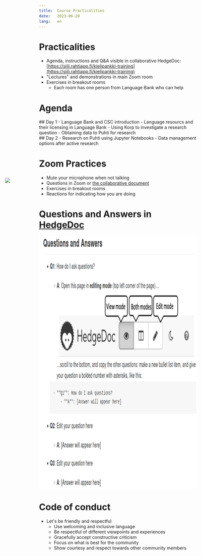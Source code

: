 ```yaml
---
title:  Course Practicalities
date:   2023-06-20
lang:   en
---
```


# Practicalities

- Agenda, instructions and Q&A visible in collaborative HedgeDoc: [https://siili.rahtiapp.fi/kielipankki-training](https://siili.rahtiapp.fi/kielipankki-training)
- "Lectures" and demonstrations in main Zoom room
- Exercises in breakout rooms
  - Each room has one person from Language Bank who can help

# Agenda

<div class="column">
## Day 1
- Language Bank and CSC introduction
- Language resourcs and their licensing in Language Bank
- Using Korp to investigate a research question
- Obtaining data to Puhti for research
</div>

<div class="column">
## Day 2
- Research on Puhti using Jupyter Notebooks
- Data management options after active research
</div>

# Zoom Practices

- Mute your microphone when not talking
- Questions in Zoom or [the collaborative document](https://siili.rahtiapp.fi/kielipankki-training?)
- Exercises in breakout rooms
- Reactions for indicating how you are doing

<img src="https://siili.rahtiapp.fi/uploads/c3b274cd-e187-4482-a0f6-55fe424a3b8d.png" style="display:inline-block;position:absolute;left:120px;top:620px">

# Questions and Answers in [HedgeDoc](https://siili.rahtiapp.fi/kielipankki-training)

<img src="img/siili-questions.png" style="height:800px">

# Code of conduct

- Let's be friendly and respectful
  - Use welcoming and inclusive language
  - Be respectful of different viewpoints and experiences
  - Gracefully accept constructive criticism
  - Focus on what is best for the community
  - Show courtesy and respect towards other community members
